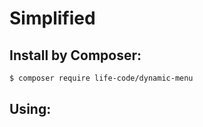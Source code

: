 # Simplified

## Install by Composer:

```sh
$ composer require life-code/dynamic-menu
```

## Using:
